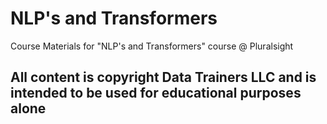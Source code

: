 # NLP's and Transformers

Course Materials for "NLP's and Transformers" course @ Pluralsight

## All content is copyright Data Trainers LLC and is intended to be used for educational purposes alone
